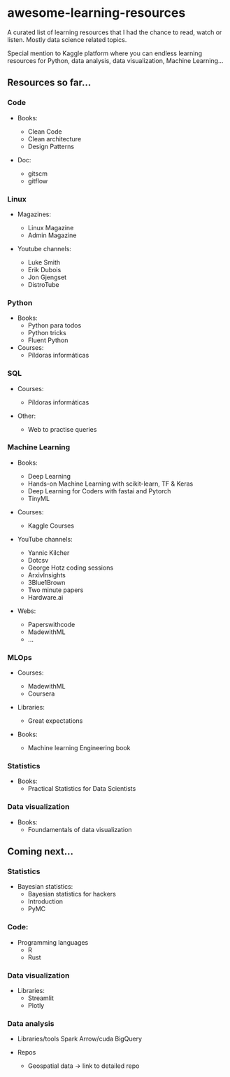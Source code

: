# awesome-learning-resources
A curated list of learning resources that I had the chance to read, watch or listen. Mostly data science related topics.

Special mention to Kaggle platform where you can endless learning resources for Python, data analysis, data visualization, Machine Learning...

## Resources so far...
### Code
* Books:
    * Clean Code
    * Clean architecture
    * Design Patterns
    
* Doc:
    * gitscm
    * gitflow


### Linux
* Magazines:
    * Linux Magazine
    * Admin Magazine
    
* Youtube channels:
    * Luke Smith
    * Erik Dubois
    * Jon Gjengset
    * DistroTube


### Python
* Books:
    * Python para todos
    * Python tricks
    * Fluent Python
* Courses:
    * Píldoras informáticas


### SQL
* Courses:
    * Píldoras informáticas

* Other:
    * Web to practise queries


### Machine Learning
* Books:
    * Deep Learning
    * Hands-on Machine Learning with scikit-learn, TF & Keras
    * Deep Learning for Coders with fastai and Pytorch
    * TinyML
    
* Courses:
    * Kaggle Courses
    
* YouTube channels:
    * Yannic Kilcher
    * Dotcsv
    * George Hotz coding sessions
    * ArxivInsights
    * 3Blue1Brown
    * Two minute papers
    * Hardware.ai
    
* Webs:
    * Paperswithcode
    * MadewithML
    * ...


### MLOps
* Courses:
    * MadewithML
    * Coursera
    
* Libraries:
    * Great expectations
* Books:
    * Machine learning Engineering book


### Statistics
* Books:
    * Practical Statistics for Data Scientists


### Data visualization
* Books:
    * Foundamentals of data visualization


## Coming next...
### Statistics
* Bayesian statistics:
    * Bayesian statistics for hackers
    * Introduction
    * PyMC

### Code:
* Programming languages
    * R
    * Rust

### Data visualization
* Libraries:
    * Streamlit
    * Plotly
        
    
### Data analysis
* Libraries/tools
    Spark
    Arrow/cuda
    BigQuery

* Repos
    * Geospatial data -> link to detailed repo


